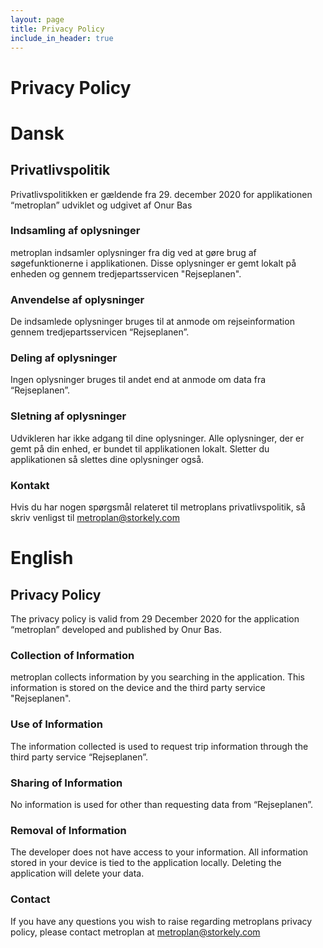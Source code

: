 ```yaml
---
layout: page
title: Privacy Policy
include_in_header: true
---
```


# Privacy Policy

# Dansk
## Privatlivspolitik
Privatlivspolitikken er gældende fra 29. december 2020 for applikationen “metroplan” udviklet og udgivet af Onur Bas
### Indsamling af oplysninger
metroplan indsamler oplysninger fra dig ved at gøre brug af søgefunktionerne i applikationen. Disse oplysninger er gemt lokalt på enheden og gennem tredjepartsservicen "Rejseplanen".
### Anvendelse af oplysninger
De indsamlede oplysninger bruges til at anmode om rejseinformation gennem tredjepartsservicen “Rejseplanen”.
### Deling af oplysninger
Ingen oplysninger bruges til andet end at anmode om data fra “Rejseplanen”.
### Sletning af oplysninger
Udvikleren har ikke adgang til dine oplysninger. Alle oplysninger, der er gemt på din enhed, er bundet til applikationen lokalt. Sletter du applikationen så slettes dine oplysninger også.
### Kontakt
Hvis du har nogen spørgsmål relateret til metroplans privatlivspolitik, så skriv venligst til metroplan@storkely.com

# English
## Privacy Policy
The privacy policy is valid from 29 December 2020 for the application “metroplan” developed and published by Onur Bas.
### Collection of Information
metroplan collects information by you searching in the application. This information is stored on the device and the third party service "Rejseplanen".
### Use of Information
The information collected is used to request trip information through the third party service “Rejseplanen”.
### Sharing of Information
No information is used for other than requesting data from “Rejseplanen”.
### Removal of Information
The developer does not have access to your information. All information stored in your device is tied to the application locally. Deleting the application will delete your data.
### Contact
If you have any questions you wish to raise regarding metroplans privacy policy, please contact metroplan at metroplan@storkely.com
